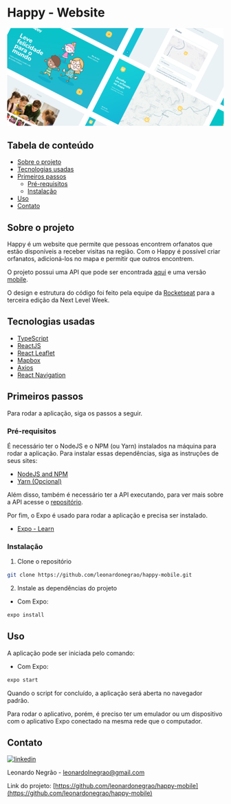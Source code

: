 # Happy - Website

![Happy](happy-cover.png)

## Tabela de conteúdo
- [Sobre o projeto](#sobre-o-projeto)
- [Tecnologias usadas](#tecnologias-usadas)
- [Primeiros passos](#primeiros-passos)
  - [Pré-requisitos](#pré-requisitos)
  - [Instalação](#instalação)
- [Uso](#uso)
- [Contato](#contato)

## Sobre o projeto

Happy é um website que permite que pessoas encontrem orfanatos que estão disponíveis a receber visitas na região. Com o Happy é possível criar orfanatos, adicioná-los no mapa e permitir que outros encontrem.

O projeto possui uma API que pode ser encontrada [aqui](https://github.com/leonardonegrao/happy-api/) e uma versão [mobile](https://github.com/leonardonegrao/happy-mobile).

O design e estrutura do código foi feito pela equipe da [Rocketseat](https://github.com/Rocketseat) para a terceira edição da Next Level Week.

## Tecnologias usadas

- [TypeScript](https://github.com/microsoft/TypeScript/)
- [ReactJS](https://github.com/facebook/react/)
- [React Leaflet](https://github.com/PaulLeCam/react-leaflet)
- [Mapbox](https://www.mapbox.com/)
- [Axios](https://github.com/axios/axios)
- [React Navigation](https://github.com/react-navigation/react-navigation)

## Primeiros passos

Para rodar a aplicação, siga os passos a seguir.

### Pré-requisitos

É necessário ter o NodeJS e o NPM (ou Yarn) instalados na máquina para rodar a aplicação. Para instalar essas dependências, siga as instruções de seus sites:

* [NodeJS and NPM](https://nodejs.org/en/download/)
* [Yarn (Opcional)](https://yarnpkg.com/)

Além disso, também é necessário ter a API executando, para ver mais sobre a API acesse o [repositório](https://github.com/leonardonegrao/happy-api/).

Por fim, o Expo é usado para rodar a aplicação e precisa ser instalado.

- [Expo - Learn](https://expo.io/learn) 

### Instalação

1. Clone o repositório
```sh
git clone https://github.com/leonardonegrao/happy-mobile.git
```
2. Instale as dependências do projeto

* Com Expo:
```sh
expo install
```

## Uso

A aplicação pode ser iniciada pelo comando:

* Com Expo:
```sh
expo start
```

Quando o script for concluído, a aplicação será aberta no navegador padrão.

Para rodar o aplicativo, porém, é preciso ter um emulador ou um dispositivo com o aplicativo Expo conectado na mesma rede que o computador.

## Contato

[![linkedin](https://img.shields.io/badge/-LinkedIn-black.svg?style=flat-square&logo=linkedin&colorB=555)](https://linkedin.com/in/leonardonegrão)

Leonardo Negrão - [leonardolnegrao@gmail.com](mailto:leonardolnegrao@gmail.com)

Link do projeto: [https://github.com/leonardonegrao/happy-mobile](https://github.com/leonardonegrao/happy-mobile)
